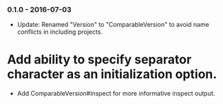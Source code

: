 ### 0.1.0 - 2016-07-03

* Update: Renamed "Version" to "ComparableVersion" to avoid name conflicts in including projects.
# Add ability to specify separator character as an initialization option.
* Add ComparableVersion#inspect for more informative inspect output.
